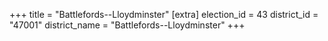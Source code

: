 +++
title = "Battlefords--Lloydminster"
[extra]
election_id = 43
district_id = "47001"
district_name = "Battlefords--Lloydminster"
+++
